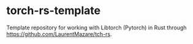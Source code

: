 # torch-rs-template
Template repository for working with Libtorch (Pytorch) in Rust through https://github.com/LaurentMazare/tch-rs.
